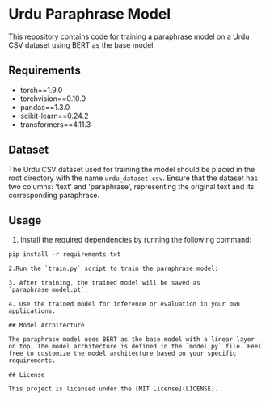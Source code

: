# Urdu Paraphrase Model

This repository contains code for training a paraphrase model on a Urdu CSV dataset using BERT as the base model.

## Requirements

- torch==1.9.0
- torchvision==0.10.0
- pandas==1.3.0
- scikit-learn==0.24.2
- transformers==4.11.3

## Dataset

The Urdu CSV dataset used for training the model should be placed in the root directory with the name `urdu_dataset.csv`. Ensure that the dataset has two columns: 'text' and 'paraphrase', representing the original text and its corresponding paraphrase.

## Usage

1. Install the required dependencies by running the following command:

```shell
pip install -r requirements.txt

2.Run the `train.py` script to train the paraphrase model:

3. After training, the trained model will be saved as `paraphrase_model.pt`.

4. Use the trained model for inference or evaluation in your own applications.

## Model Architecture

The paraphrase model uses BERT as the base model with a linear layer on top. The model architecture is defined in the `model.py` file. Feel free to customize the model architecture based on your specific requirements.

## License

This project is licensed under the [MIT License](LICENSE).
